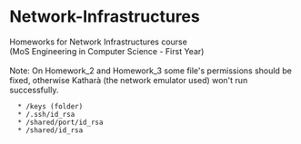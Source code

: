 # Network-Infrastructures
Homeworks for Network Infrastructures course <br />
(MoS Engineering in Computer Science - First Year) <br />
<br />
Note: On Homework_2 and Homework_3 some file's permissions should be fixed, otherwise Katharà (the network emulator used) won't run successfully. <br />

      * /keys (folder)
      * /.ssh/id_rsa
      * /shared/port/id_rsa
      * /shared/id_rsa


